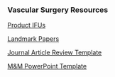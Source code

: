 ### Vascular Surgery Resources

[Product IFUs](https://justincchoi.github.io/Devices/)

[Landmark Papers](https://justincchoi.github.io/VSPapers/)

[Journal Article Review Template](https://github.com/justincchoi/justincchoi.github.io/blob/main/VSPapers/Journal%20Article%20Review%20Template%20-%20JCC.docx?raw=true)

[M&M PowerPoint Template](https://github.com/justincchoi/justincchoi.github.io/blob/main/M&M/VS%20M&M%20Template.pptx?raw=true)
